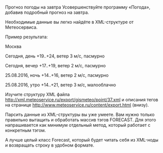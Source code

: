 ﻿Прогноз погоды на завтра
Усовершенствуйте программу «Погода», добавив подробный прогноз на завтра.

Необходимые данные вы легко найдёте в XML-структуре от Метеосервиса.

Пример результата:

Москва

Сегодня, день
+19..+24, ветер 3 м/с, пасмурно

Сегодня, вечер
+17..+19, ветер 2 м/с, пасмурно

25.08.2016, ночь
+14..+16, ветер 2 м/с, пасмурно

25.08.2016, утро
+14..+21, ветер 3 м/с, малооблачно

Изучите структуру XML файла http://xml.meteoservice.ru/export/gismeteo/point/37.xml и описания тегов на странице http://www.meteoservice.ru/content/export.html (внизу).

Парсить данные из XML-структуры вы уже умеете. Вам нужно только правильно вытащить и обработать массив тэгов FORECAST. Для этого напрашивается как минимум отдельный метод, который работает с конкретным тэгом.

А лучше целый класс Forecast, который будет читать себя из XML-ноды и возвращать строку в удобном формате.